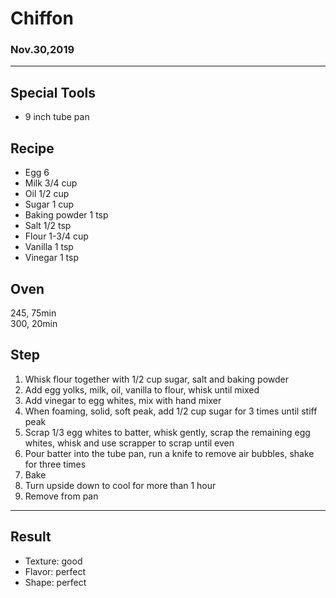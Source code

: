 # Chiffon

### Nov.30,2019

---
## Special Tools

- 9 inch tube pan

## Recipe

- Egg 6
- Milk 3/4 cup
- Oil 1/2 cup
- Sugar 1 cup
- Baking powder 1 tsp
- Salt 1/2 tsp
- Flour 1-3/4 cup
- Vanilla 1 tsp
- Vinegar 1 tsp

## Oven
245, 75min  
300, 20min  

## Step
1. Whisk flour together with 1/2 cup sugar, salt and baking powder
2. Add egg yolks, milk, oil, vanilla to flour, whisk until mixed
3. Add vinegar to egg whites, mix with hand mixer
4. When foaming, solid, soft peak, add 1/2 cup sugar for 3 times until stiff peak
5. Scrap 1/3 egg whites to batter, whisk gently, scrap the remaining egg whites, whisk and use scrapper to scrap until even
6. Pour batter into the tube pan, run a knife to remove air bubbles, shake for three times
7. Bake
8. Turn upside down to cool for more than 1 hour
9. Remove from pan

---
## Result
- Texture: good
- Flavor: perfect
- Shape: perfect